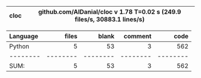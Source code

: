 cloc|github.com/AlDanial/cloc v 1.78  T=0.02 s (249.9 files/s, 30883.1 lines/s)
--- | ---

Language|files|blank|comment|code
:-------|-------:|-------:|-------:|-------:
Python|5|53|3|562
--------|--------|--------|--------|--------
SUM:|5|53|3|562
